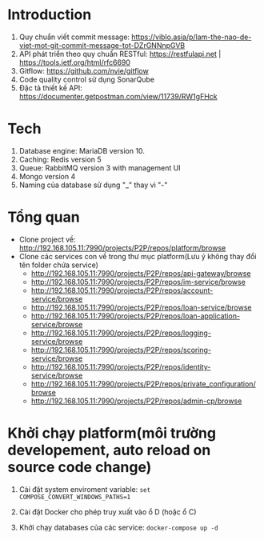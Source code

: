 # Introduction
1. Quy chuẩn viết commit message: https://viblo.asia/p/lam-the-nao-de-viet-mot-git-commit-message-tot-DZrGNNnpGVB
2. API phát triển theo quy chuẩn RESTful: https://restfulapi.net | https://tools.ietf.org/html/rfc6690
3. Gitflow: https://github.com/nvie/gitflow
4. Code quality control sử dụng SonarQube
5. Đặc tả thiết kế API: https://documenter.getpostman.com/view/11739/RW1gFHck

# Tech
1. Database engine: MariaDB version 10.
2. Caching: Redis version 5
3. Queue: RabbitMQ version 3 with management UI
4. Mongo version 4
5. Naming của database sử dụng "_" thay vì "-"


# Tổng quan
- Clone project về: http://192.168.105.11:7990/projects/P2P/repos/platform/browse
- Clone các services con về trong thư mục platform(Lưu ý không thay đổi tên folder chứa service)
    - http://192.168.105.11:7990/projects/P2P/repos/api-gateway/browse
    - http://192.168.105.11:7990/projects/P2P/repos/im-service/browse
    - http://192.168.105.11:7990/projects/P2P/repos/account-service/browse
    - http://192.168.105.11:7990/projects/P2P/repos/loan-service/browse
    - http://192.168.105.11:7990/projects/P2P/repos/loan-application-service/browse
    - http://192.168.105.11:7990/projects/P2P/repos/logging-service/browse
    - http://192.168.105.11:7990/projects/P2P/repos/scoring-service/browse
    - http://192.168.105.11:7990/projects/P2P/repos/identity-service/browse
    - http://192.168.105.11:7990/projects/P2P/repos/private_configuration/browse
    - http://192.168.105.11:7990/projects/P2P/repos/admin-cp/browse


# Khởi chạy platform(môi trường developement, auto reload on source code change)
1. Cài đặt system enviroment variable: `set COMPOSE_CONVERT_WINDOWS_PATHS=1`

2. Cài đặt Docker cho phép truy xuất vào ổ D (hoặc ổ C)

3. Khởi chạy databases của các service: `docker-compose up -d`